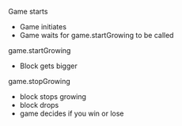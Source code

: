 Game starts
- Game initiates
- Game waits for game.startGrowing to be called

game.startGrowing
- Block gets bigger

game.stopGrowing
- block stops growing
- block drops
- game decides if you win or lose
